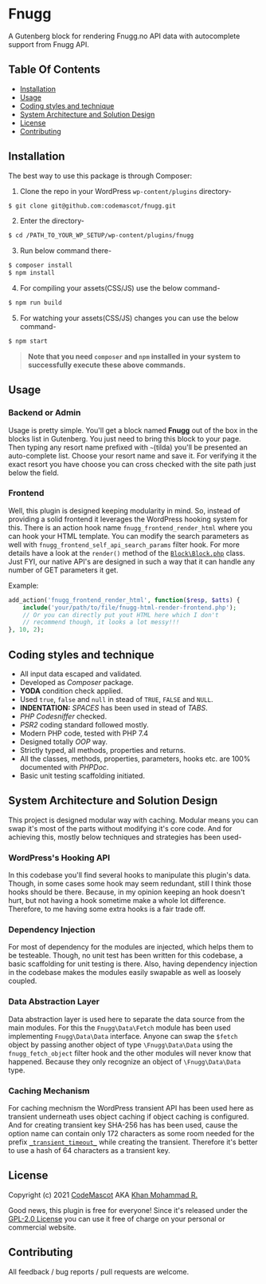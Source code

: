 # Fnugg
A Gutenberg block for rendering Fnugg.no API data with autocomplete support from Fnugg API.

## Table Of Contents

* [Installation](#installation)
* [Usage](#usage)
* [Coding styles and technique](#coding-styles-and-technique)
* [System Architecture and Solution Design](#System-Architecture-and-Solution-Design)
* [License](#license)
* [Contributing](#contributing)

## Installation

The best way to use this package is through Composer:

1. Clone the repo in your WordPress `wp-content/plugins` directory-
```BASH
$ git clone git@github.com:codemascot/fnugg.git
```

2. Enter the directory-
```BASH
$ cd /PATH_TO_YOUR_WP_SETUP/wp-content/plugins/fnugg
```

3. Run below command there-

```BASH
$ composer install
$ npm install
```

4. For compiling your assets(CSS/JS) use the below command-

```BASH
$ npm run build
```

5. For watching your assets(CSS/JS) changes you can use the below command-

```BASH
$ npm start
```

> **Note that you need `composer` and `npm` installed in your system to successfully execute these above commands.**

## Usage

### Backend or Admin
Usage is pretty simple. You'll get a block named **Fnugg** out of the box in the blocks list in Gutenberg. You just need to bring this block to your page. Then typing any resort name prefixed with `~`(tilda) you'll be presented an auto-complete list. Choose your resort name and save it. For verifying it the exact resort you have choose you can cross checked with the site path just below the field.

### Frontend
Well, this plugin is designed keeping modularity in mind. So, instead of providing a solid frontend it leverages the WordPress hooking system for this. There is an action hook name `fnugg_frontend_render_html` where you can hook your HTML template. You can modify the search parameters as well with `fnugg_frontend_self_api_search_params` filter hook. For more details have a look at the `render()` method of the [`Block\Block.php`](https://github.com/codemascot/fnugg/blob/main/inc/Block/Block.php) class. Just FYI, our native API's are designed in such a way that it can handle any number of GET parameters it get.

Example:

```PHP
add_action('fnugg_frontend_render_html', function($resp, $atts) {
    include('your/path/to/file/fnugg-html-render-frontend.php');
    // Or you can directly put yout HTML here which I don't
    // recommend though, it looks a lot messy!!!
}, 10, 2);
```


## Coding styles and technique
* All input data escaped and validated.
* Developed as *Composer* package.
* **YODA** condition check applied.
* Used `true`, `false` and `null` in stead of `TRUE`, `FALSE` and `NULL`.
* **INDENTATION:** *SPACES* has been used in stead of *TABS*.
* *PHP Codesniffer* checked.
* *PSR2* coding standard followed mostly.
* Modern PHP code, tested with PHP 7.4
* Designed totally *OOP* way.
* Strictly typed, all methods, properties and returns.
* All the classes, methods, properties, parameters, hooks etc. are 100% documented with *PHPDoc*.
* Basic unit testing scaffolding initiated.

## System Architecture and Solution Design

This project is designed modular way with caching. Modular means you can swap it's most of the parts without modifying it's core code. And for achieving this, mostly below techniques and strategies has been used-

### WordPress's Hooking API
In this codebase you'll find several hooks to manipulate this plugin's data. Though, in some cases some hook may seem redundant, still I think those hooks should be there. Because, in my opinion keeping an hook doesn't hurt, but not having a hook sometime make a whole lot difference. Therefore, to me having some extra hooks is a fair trade off.

### Dependency Injection
For most of dependency for the modules are injected, which helps them to be testeable. Though, no unit test has been written for this codebase, a basic scaffolding for unit testing is there. Also, having dependency injection in the codebase makes the modules easily swapable as well as loosely coupled.

### Data Abstraction Layer
Data abstraction layer is used here to separate the data source from the main modules. For this the `Fnugg\Data\Fetch` module has been used implementing `Fnugg\Data\Data` interface. Anyone can swap the `$fetch` object by passing another object of type `\Fnugg\Data\Data` using the `fnugg_fetch_object` filter hook and the other modules will never know that happened. Because they only recognize an object of `\Fnugg\Data\Data` type.

### Caching Mechanism
For caching mechnism the WordPress transient API has been used here as transient underneath uses object caching if object caching is configured. And for creating transient key SHA-256 has has been used, cause the option name can contain only 172 characters as some room needed for the prefix [`_transient_timeout_`](https://github.com/WordPress/wordpress-develop/blob/de330964b1f595b1c2879beb28414bd5854ec025/src/wp-includes/option.php#L878) while creating the transient. Therefore it's better to use a hash of 64 characters as a transient key.

## License
Copyright (c) 2021 [CodeMascot](https://www.codemascot.com/) AKA [Khan Mohammad R.](https://www.codemascot.com/)

Good news, this plugin is free for everyone! Since it's released under the [GPL-2.0 License](LICENSE) you can use it free of charge on your personal or commercial website.

## Contributing

All feedback / bug reports / pull requests are welcome.
